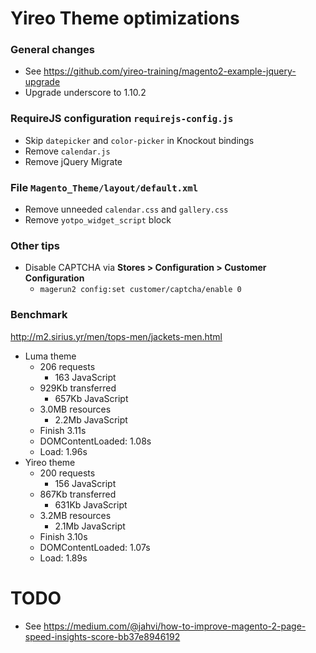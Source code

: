 # Yireo Theme optimizations

### General changes
- See https://github.com/yireo-training/magento2-example-jquery-upgrade
- Upgrade underscore to 1.10.2

### RequireJS configuration `requirejs-config.js`
- Skip `datepicker` and `color-picker` in Knockout bindings
- Remove `calendar.js`
- Remove jQuery Migrate

### File `Magento_Theme/layout/default.xml`
- Remove unneeded `calendar.css` and `gallery.css`
- Remove `yotpo_widget_script` block

### Other tips
- Disable CAPTCHA via **Stores > Configuration > Customer Configuration**
    - `magerun2 config:set customer/captcha/enable 0`
    
### Benchmark
http://m2.sirius.yr/men/tops-men/jackets-men.html

- Luma theme
    - 206 requests
        - 163 JavaScript
    - 929Kb transferred
        - 657Kb JavaScript
    - 3.0MB resources
        - 2.2Mb JavaScript
    - Finish 3.11s
    - DOMContentLoaded: 1.08s
    - Load: 1.96s
- Yireo theme
    - 200 requests
        - 156 JavaScript
    - 867Kb transferred
        - 631Kb JavaScript
    - 3.2MB resources
        - 2.1Mb JavaScript
    - Finish 3.10s
    - DOMContentLoaded: 1.07s
    - Load: 1.89s

# TODO
- See https://medium.com/@jahvi/how-to-improve-magento-2-page-speed-insights-score-bb37e8946192
